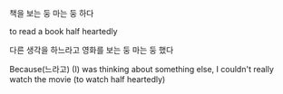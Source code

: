 
책을 보는 둥 마는 둥 하다

to read a book half heartedly

다른 생각을 하느라고 영화를 보는 둥 마는 둥 했다

Because(느라고) (I) was thinking about something else, I couldn't really watch the movie (to watch half heartedly)